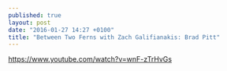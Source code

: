 ```yaml
---
published: true
layout: post
date: "2016-01-27 14:27 +0100"
title: "Between Two Ferns with Zach Galifianakis: Brad Pitt"
---
```


<https://www.youtube.com/watch?v=wnF-zTrHvGs>